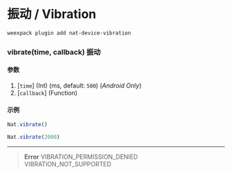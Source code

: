 # 振动 / Vibration

```bash
weexpack plugin add nat-device-vibration
```

### vibrate(time, callback) <span class="sub">振动</span>

#### 参数
1. [`time`] (Int) (ms, default: `500`) (*Android Only*)
2. [`callback`] (Function)

#### 示例
```js
Nat.vibrate()
```

```js
Nat.vibrate(2000)
```
---

> **Error**	
> VIBRATION_PERMISSION_DENIED	
> VIBRATION_NOT_SUPPORTED	

